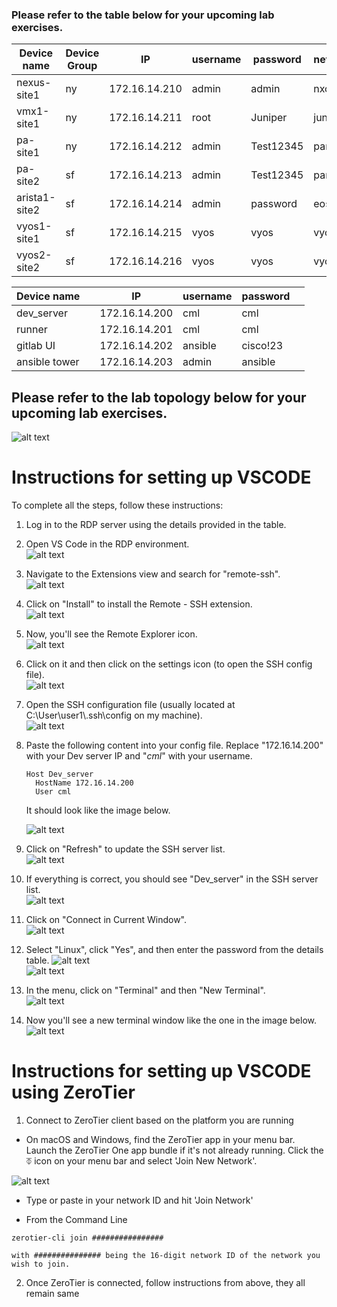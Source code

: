 ### Please refer to the table below for your upcoming lab exercises.
| Device name  | Device Group |      IP       | username | password | network_os |
|--------------|--------------|---------------|----------|----------|------------|
| nexus-site1  |      ny      | 172.16.14.210 |   admin  | admin    |   nxos     |
| vmx1-site1   |      ny      | 172.16.14.211 |   root   | Juniper  |   junos    |
| pa-site1     |      ny      | 172.16.14.212 |   admin  | Test12345|   panos    |
| pa-site2     |      sf      | 172.16.14.213 |   admin  | Test12345|   panos    |
| arista1-site2|      sf      | 172.16.14.214 |   admin  | password |   eos      |
| vyos1-site1  |      sf      | 172.16.14.215 |   vyos   | vyos     |   vyos     |
| vyos2-site2  |      sf      | 172.16.14.216 |   vyos   | vyos     |   vyos     |

| Device name  |              |      IP       | username | password |            |
|--------------|--------------|---------------|----------|----------|------------|
| dev_server   |              | 172.16.14.200 |   cml    |   cml    |            |
| runner       |              | 172.16.14.201 |   cml    |   cml    |            |
| gitlab UI    |              | 172.16.14.202 | ansible  | cisco!23 |            |
| ansible tower|              | 172.16.14.203 |   admin  | ansible  |            |

## Please refer to the lab topology below for your upcoming lab exercises.

![alt text](image-20.png)

# Instructions for setting up VSCODE
To complete all the steps, follow these instructions:

1. Log in to the RDP server using the details provided in the table.  

2. Open VS Code in the RDP environment.  
   ![alt text](image.png)

3. Navigate to the Extensions view and search for "remote-ssh".  
   ![alt text](image-2.png)

4. Click on "Install" to install the Remote - SSH extension.  
   ![alt text](image-3.png)

5. Now, you'll see the Remote Explorer icon.  
   ![alt text](image-4.png)

6. Click on it and then click on the settings icon (to open the SSH config file).  
   ![alt text](image-5.png)

7. Open the SSH configuration file (usually located at C:\User\user1\\.ssh\config on my machine).  
   ![alt text](image-6.png)

8. Paste the following content into your config file. Replace "172.16.14.200" with your Dev server IP and "*cml*" with your username.  
    ```
    Host Dev_server
      HostName 172.16.14.200
      User cml
    ```
   It should look like the image below.

   ![alt text](image-18.png)

9. Click on "Refresh" to update the SSH server list.  
   ![alt text](image-15.png)

10. If everything is correct, you should see "Dev_server" in the SSH server list.  
    ![alt text](image-16.png)

11. Click on "Connect in Current Window".  
    ![alt text](image-17.png)

12. Select "Linux", click "Yes", and then enter the password from the details table.
    ![alt text](image-14.png)  
    ![alt text](image-11.png)

13. In the menu, click on "Terminal" and then "New Terminal".  
    ![alt text](image-12.png)

14. Now you'll see a new terminal window like the one in the image below.
    ![alt text](image-13.png)


# Instructions for setting up VSCODE using ZeroTier
1. Connect to ZeroTier client based on the platform you are running

- On macOS and Windows, find the ZeroTier app in your menu bar. Launch the ZeroTier One app bundle if it's not already running. Click the ⏁ icon on your menu bar and select 'Join New Network'. 

![alt text](image-19.png)

- Type or paste in your network ID and hit 'Join Network'

- From the Command Line

```text
zerotier-cli join ################

with ############### being the 16-digit network ID of the network you wish to join.
```
2. Once ZeroTier is connected, follow instructions from above, they all remain same
